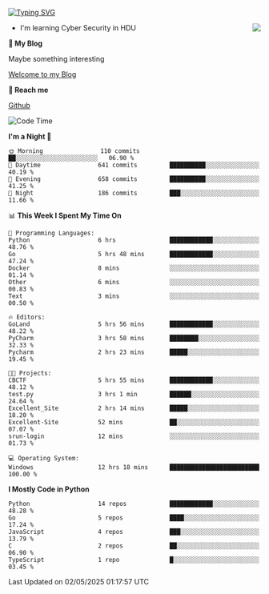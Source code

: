 [![Typing SVG](https://readme-typing-svg.herokuapp.com?font=Fira+Code&pause=1000&random=false&width=450&height=60&lines=Hello+%F0%9F%91%8B%F0%9F%8F%BB;I'm+JBNRZ)](https://git.io/typing-svg)

<a href="#">
  <img align="right" src="https://github-readme-stats.vercel.app/api?username=JBNRZ&show_icons=true&bg_color=15,f2f7fd,E0EAFC" />
</a>

- I'm learning Cyber Security in HDU

 **🌱 My Blog**

Maybe something interesting

[Welcome to my Blog](https://jbnrz.com.cn/)

 **💬 Reach me** 

[Github](https://github.com/JBNRZ)


<!--START_SECTION:waka-->
![Code Time](http://img.shields.io/badge/Code%20Time-1%2C171%20hrs%2046%20mins-blue)

**I'm a Night 🦉** 

```text
🌞 Morning                110 commits         ██░░░░░░░░░░░░░░░░░░░░░░░   06.90 % 
🌆 Daytime                641 commits         ██████████░░░░░░░░░░░░░░░   40.19 % 
🌃 Evening                658 commits         ██████████░░░░░░░░░░░░░░░   41.25 % 
🌙 Night                  186 commits         ███░░░░░░░░░░░░░░░░░░░░░░   11.66 % 
```


📊 **This Week I Spent My Time On** 

```text
💬 Programming Languages: 
Python                   6 hrs               ████████████░░░░░░░░░░░░░   48.76 % 
Go                       5 hrs 48 mins       ████████████░░░░░░░░░░░░░   47.24 % 
Docker                   8 mins              ░░░░░░░░░░░░░░░░░░░░░░░░░   01.14 % 
Other                    6 mins              ░░░░░░░░░░░░░░░░░░░░░░░░░   00.83 % 
Text                     3 mins              ░░░░░░░░░░░░░░░░░░░░░░░░░   00.50 % 

🔥 Editors: 
GoLand                   5 hrs 56 mins       ████████████░░░░░░░░░░░░░   48.22 % 
PyCharm                  3 hrs 58 mins       ████████░░░░░░░░░░░░░░░░░   32.33 % 
Pycharm                  2 hrs 23 mins       █████░░░░░░░░░░░░░░░░░░░░   19.45 % 

🐱‍💻 Projects: 
CBCTF                    5 hrs 55 mins       ████████████░░░░░░░░░░░░░   48.12 % 
test.py                  3 hrs 1 min         ██████░░░░░░░░░░░░░░░░░░░   24.64 % 
Excellent_Site           2 hrs 14 mins       █████░░░░░░░░░░░░░░░░░░░░   18.20 % 
Excellent-Site           52 mins             ██░░░░░░░░░░░░░░░░░░░░░░░   07.07 % 
srun-login               12 mins             ░░░░░░░░░░░░░░░░░░░░░░░░░   01.73 % 

💻 Operating System: 
Windows                  12 hrs 18 mins      █████████████████████████   100.00 % 
```

**I Mostly Code in Python** 

```text
Python                   14 repos            ████████████░░░░░░░░░░░░░   48.28 % 
Go                       5 repos             ████░░░░░░░░░░░░░░░░░░░░░   17.24 % 
JavaScript               4 repos             ███░░░░░░░░░░░░░░░░░░░░░░   13.79 % 
C                        2 repos             ██░░░░░░░░░░░░░░░░░░░░░░░   06.90 % 
TypeScript               1 repo              █░░░░░░░░░░░░░░░░░░░░░░░░   03.45 % 
```




 Last Updated on 02/05/2025 01:17:57 UTC
<!--END_SECTION:waka-->
